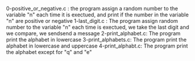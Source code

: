 0-positive_or_negative.c : the program assign a random number to the variable "n" each time it is exectued, and print if the number in the variable "n" are positive or negative
1-last_digit.c : The program assign random number to the variable "n" each time is exectued, we take the last digit and we compare, we sendsend a message
2-print_alphabet.c: The program print the alphabet in lowercase
3-print_alphabets.c: The program print the alphabet in lowercase and uppercase
4-print_alphabt.c: The program print the alphabet except for "q" and "e"
